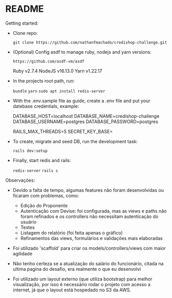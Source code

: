 # README

Getting started:

* Clone repo:

  ```git clone https://github.com/nathanfmachado/credishop-challenge.git``` 

* (Optional) Config asdf to manage ruby, nodejs and yarn versions:

  ```https://github.com/asdf-vm/asdf```

  Ruby v2.7.4
  NodeJS v16.13.0
  Yarn v1.22.17

* In the projects root path, run:

  ```bundle```
  ```yarn```
  ```sudo apt install redis-server```

* With the .env.sample file as guide, create a .env file and put your datebase credentials, example:

  DATABASE_HOST=localhost
  DATABASE_NAME=credishop-challenge
  DATABASE_USERNAME=postgres
  DATABASE_PASSWORD=postgres

  RAILS_MAX_THREADS=5
  SECRET_KEY_BASE=

* To create, migrate and seed DB, run the development task: 

  ```rails dev:setup```

* Finally, start redis and rails:

  ```redis-server```
  ```rails s```


Observações:

* Devido a falta de tempo, algumas features não foram desenvolvidas ou ficaram com problemas, como:
  - Edição do Proponente
  - Autenticação com Devise: foi configurada, mas as views e paths não foram refinados e os controllers não necessitam autenticação do usuário
  - Testes
  - Listagem do relatório (foi feita apenas o gráfico)
  - Refinamentos das views, formulários e validações mais elaboradas

* Foi utilizado 'scaffold' para criar os models/controllers/views com maior agilidade
* Não tenho certeza se a atualização do salário do funcionário, citada na ultima pagina do desafio, era realmente o que eu desenvolvi
* Foi utilizado um layout externo (que utiliza bootstrap) para melhor visualização, por isso é necessário rodar o projeto com acesso a internet, já que o layout está hospedado no S3 da AWS. 

